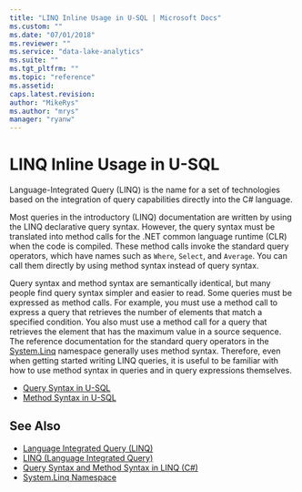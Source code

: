 ```yaml
---
title: "LINQ Inline Usage in U-SQL | Microsoft Docs"
ms.custom: ""
ms.date: "07/01/2018"
ms.reviewer: ""
ms.service: "data-lake-analytics"
ms.suite: ""
ms.tgt_pltfrm: ""
ms.topic: "reference"
ms.assetid: 
caps.latest.revision: 
author: "MikeRys"
ms.author: "mrys"
manager: "ryanw"
---
```


# LINQ Inline Usage in U-SQL
Language-Integrated Query (LINQ) is the name for a set of technologies based on the integration of query capabilities directly into the C# language. 

Most queries in the introductory (LINQ) documentation are written by using the LINQ declarative query syntax. However, the query syntax must be translated into method calls for the .NET common language runtime (CLR) when the code is compiled. These method calls invoke the standard query operators, which have names such as `Where`, `Select`, and `Average`. You can call them directly by using method syntax instead of query syntax.

Query syntax and method syntax are semantically identical, but many people find query syntax simpler and easier to read. Some queries must be expressed as method calls. For example, you must use a method call to express a query that retrieves the number of elements that match a specified condition. You also must use a method call for a query that retrieves the element that has the maximum value in a source sequence. The reference documentation for the standard query operators in the [System.Linq](https://docs.microsoft.com/dotnet/api/system.linq) namespace generally uses method syntax. Therefore, even when getting started writing LINQ queries, it is useful to be familiar with how to use method syntax in queries and in query expressions themselves. 

* [Query Syntax in U-SQL](query-syntax-in-u-sql.md)
* [Method Syntax in U-SQL](method-syntax-in-u-sql.md)

## See Also 
* [Language Integrated Query (LINQ)](https://docs.microsoft.com/dotnet/csharp/linq/index) 
* [LINQ (Language Integrated Query)](https://docs.microsoft.com/en-us/dotnet/standard/using-linq)
* [Query Syntax and Method Syntax in LINQ (C#)](https://docs.microsoft.com/dotnet/csharp/programming-guide/concepts/linq/query-syntax-and-method-syntax-in-linq)
* [System.Linq Namespace](https://docs.microsoft.com/dotnet/api/system.linq)

